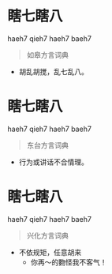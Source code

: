 # 瞎七瞎八
haeh7 qieh7 haeh7 baeh7
> 如皋方言词典
- 胡乱胡搅，乱七乱八。

# 瞎七瞎八
haeh7 qieh7 haeh7 baeh7
> 东台方言词典
- 行为或讲话不合情理。

# 瞎七瞎八
haeh7 qieh7 haeh7 baeh7
> 兴化方言词典
- 不依规矩，任意胡来
  - 你再～的覅怪我不客气！
